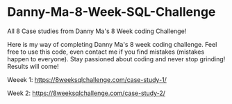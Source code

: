 # Danny-Ma-8-Week-SQL-Challenge
All 8 Case studies from Danny Ma's 8 Week coding Challenge!

Here is my way of completing Danny Ma's 8 week coding challenge. Feel free to use this code, even contact me if you find mistakes (mistakes happen to everyone). 
Stay passioned about coding and never stop grinding! Results will come!

Weeek 1: https://8weeksqlchallenge.com/case-study-1/

Week 2: https://8weeksqlchallenge.com/case-study-2/
